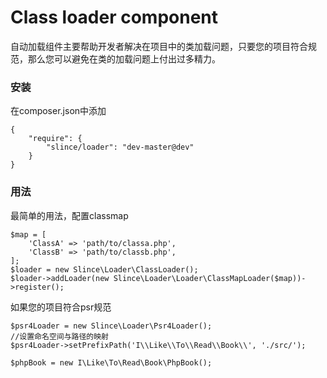 # Class loader component

自动加载组件主要帮助开发者解决在项目中的类加载问题，只要您的项目符合规范，那么您可以避免在类的加载问题上付出过多精力。

### 安装

在composer.json中添加

    {
        "require": {
            "slince/loader": "dev-master@dev"
        }
    }

### 用法

最简单的用法，配置classmap

    $map = [
        'ClassA' => 'path/to/classa.php',
        'ClassB' => 'path/to/classb.php',
    ];
    $loader = new Slince\Loader\ClassLoader();
    $loader->addLoader(new Slince\Loader\Loader\ClassMapLoader($map))->register();

如果您的项目符合psr规范

    $psr4Loader = new Slince\Loader\Psr4Loader();
    //设置命名空间与路径的映射
    $psr4Loader->setPrefixPath('I\\Like\\To\\Read\\Book\\', './src/');

    $phpBook = new I\Like\To\Read\Book\PhpBook();
   



